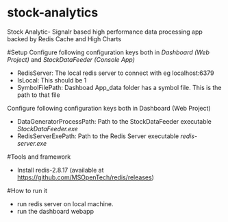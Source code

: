 # stock-analytics
Stock Analytic- Signalr based high performance data processing app backed by Redis Cache and High Charts

#Setup
Configure following configuration keys both in *Dashboard (Web Project)* and *StockDataFeeder (Console App)*
- RedisServer: The local redis server to connect with eg localhost:6379
- IsLocal: This should be 1
- SymbolFilePath: Dashboad App_data folder has a symbol file. This is the path to that file

Configure following configuration keys both in Dashboard (Web Project) 
- DataGeneratorProcessPath: Path to the StockDataFeeder executable *StockDataFeeder.exe*
- RedisServerExePath: Path to the Redis Server executable *redis-server.exe*

#Tools and framework
- Install redis-2.8.17 (available at https://github.com/MSOpenTech/redis/releases)

#How to run it
- run redis server on local machine. 
- run the dashboard webapp



